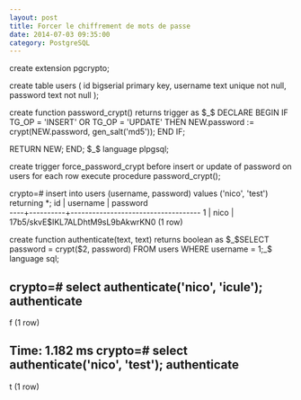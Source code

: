 ```yaml
---
layout: post
title: Forcer le chiffrement de mots de passe
date: 2014-07-03 09:35:00
category: PostgreSQL
---
```


create extension pgcrypto;

create table users (
  id bigserial primary key,
  username text unique not null,
  password text not null
);

create function password_crypt() returns trigger
as $_$
DECLARE
BEGIN
  IF TG_OP = 'INSERT' OR TG_OP = 'UPDATE' THEN
    NEW.password := crypt(NEW.password, gen_salt('md5'));
  END IF;

  RETURN NEW;
END;
$_$ language plpgsql;

create trigger force_password_crypt before insert or update of password on users for each row execute procedure password_crypt();

crypto=# insert into users (username, password) values ('nico', 'test') returning *;
 id | username |              password              
----+----------+------------------------------------
  1 | nico     | $1$7b5/skvE$IKL7ALDhtM9sL9bAkwrKN0
(1 row)


create function authenticate(text, text) returns boolean
as $_$SELECT password = crypt($2, password) FROM users WHERE username = $1;$_$
language sql;

crypto=# select authenticate('nico', 'icule');
 authenticate 
--------------
 f
(1 row)

Time: 1.182 ms
crypto=# select authenticate('nico', 'test');
 authenticate 
--------------
 t
(1 row)

